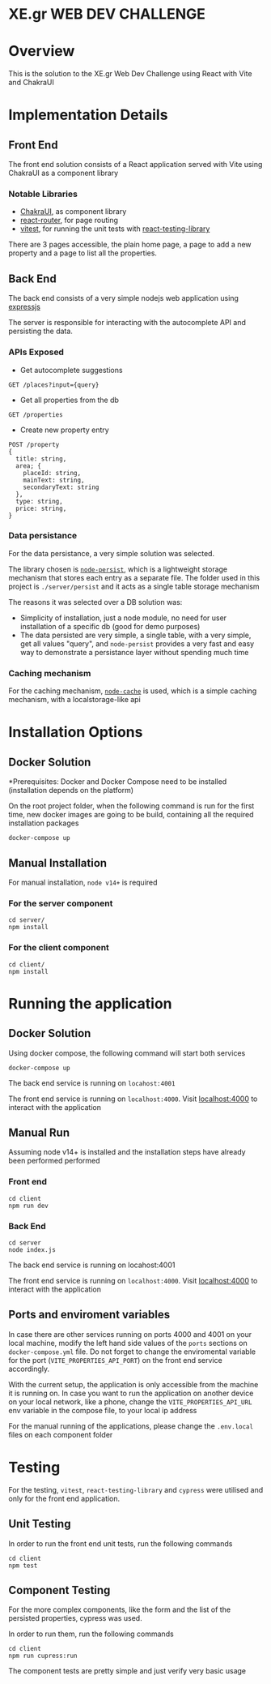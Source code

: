 # XE.gr WEB DEV CHALLENGE

# Overview
This is the solution to the XE.gr Web Dev Challenge using React with Vite and ChakraUI

# Implementation Details
## Front End
The front end solution consists of a React application served with Vite using ChakraUI as a component library
### Notable Libraries
- [ChakraUI](https://chakra-ui.com/), as component library
- [react-router](https://v5.reactrouter.com/), for page routing
- [vitest](https://vitest.dev/), for running the unit tests with [react-testing-library](https://github.com/testing-library/react-testing-library)

There are 3 pages accessible, the plain home page, a page to add a new property and a page to list all the properties.

## Back End
The back end consists of a very simple nodejs web application using [expressjs](https://expressjs.com/)

The server is responsible for interacting with the autocomplete API and persisting the data.

### APIs Exposed
- Get autocomplete suggestions
```
GET /places?input={query}
```
- Get all properties from the db
```
GET /properties
```
- Create new property entry
```
POST /property
{
  title: string,
  area; {
    placeId: string,
    mainText: string,
    secondaryText: string
  },
  type: string,
  price: string,
}
```

### Data persistance
For the data persistance, a very simple solution was selected.

The library chosen is [`node-persist`](https://github.com/simonlast/node-persist), which is a lightweight storage mechanism that stores each entry as a separate file. The folder used in this project is `./server/persist` and it acts as a single table storage mechanism

The reasons it was selected over a DB solution was:
- Simplicity of installation, just a node module, no need for user installation of a specific db (good for demo purposes)
- The data persisted are very simple, a single table, with a very simple, get all values "query", and `node-persist` provides a very fast and easy way to demonstrate a persistance layer without spending much time

### Caching mechanism
For the caching mechanism, [`node-cache`](https://github.com/node-cache/node-cache) is used, which is a simple caching mechanism, with a localstorage-like api


# Installation Options
## Docker Solution

*Prerequisites: Docker and Docker Compose need to be installed (installation depends on the platform)

On the root project folder, when the following command is run for the first time, new docker images are going to be build, containing all the required installation packages
```
docker-compose up
```
## Manual Installation
For manual installation, `node v14+` is required
### For the server component
```
cd server/
npm install
```

### For the client component
```
cd client/
npm install
```

# Running the application
## Docker Solution
Using docker compose, the following command will start both services
```
docker-compose up
```
The back end service is running on `locahost:4001`

The front end service is running on `localhost:4000`. Visit [localhost:4000](localhost:4000) to interact with the application

## Manual Run
Assuming node v14+ is installed and the installation steps have already been performed performed
### Front end
```
cd client
npm run dev
```
### Back End
```
cd server
node index.js
```
The back end service is running on locahost:4001

The front end service is running on `localhost:4000`. Visit [localhost:4000](localhost:4000) to interact with the application

## Ports and enviroment variables
In case there are other services running on ports 4000 and 4001 on your local machine, modify the left hand side values of the `ports` sections on `docker-compose.yml` file. Do not forget to change the enviromental variable for the port (`VITE_PROPERTIES_API_PORT`) on the front end service accordingly.

With the current setup, the application is only accessible from the machine it is running on. In case you want to run the application on another device on your local network, like a phone, change the `VITE_PROPERTIES_API_URL` env variable in the compose file, to your local ip address

For the manual running of the applications, please change the `.env.local` files on each component folder

# Testing
For the testing, `vitest`, `react-testing-library` and `cypress` were utilised and only for the front end application.

## Unit Testing
In order to run the front end unit tests, run the following commands
```
cd client
npm test
```
## Component Testing
For the more complex components, like the form and the list of the persisted properties, cypress was used.

In order to run them, run the following commands
```
cd client
npm run cupress:run
```

The component tests are pretty simple and just verify very basic usage


